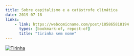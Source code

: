 ```yaml
---
title: Sobre capitalismo e a catástrofe climática
date: 2019-07-18
links:
    - link: https://webcomicname.com/post/185865818194
      types: [bookmark-of, repost-of]
      title: "tirinha sem nome"
---
```


[![Tirinha](https://66.media.tumblr.com/c3c45b2dbab91d4a6a6560753956542f/tumblr_ptptjhhVb41qg1n95_1280.png)](https://webcomicname.com/post/185865818194)
